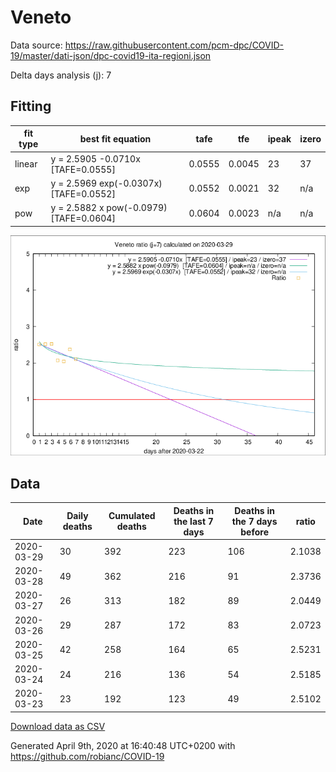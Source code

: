 # Veneto

Data source: https://raw.githubusercontent.com/pcm-dpc/COVID-19/master/dati-json/dpc-covid19-ita-regioni.json

Delta days analysis (j): 7

## Fitting 
|fit type|best fit equation|tafe|tfe|ipeak|izero|
|-------|-----|--------|------|---|---|
|linear|y = 2.5905 -0.0710x  [TAFE=0.0555]|0.0555|0.0045|23|37|
|exp|y = 2.5969 exp(-0.0307x)  [TAFE=0.0552]|0.0552|0.0021|32|n/a|
|pow|y = 2.5882 x pow(-0.0979)  [TAFE=0.0604]|0.0604|0.0023|n/a|n/a|

![Plot](COVID-19_veneto_j7_2020-03-29.png)

## Data
|Date|Daily deaths|Cumulated deaths|Deaths in the last 7 days|Deaths in the 7 days before|ratio|
|----|----------|-----------|-------|--------------------|-----|
|2020-03-29|30|392|223|106|2.1038|
|2020-03-28|49|362|216|91|2.3736|
|2020-03-27|26|313|182|89|2.0449|
|2020-03-26|29|287|172|83|2.0723|
|2020-03-25|42|258|164|65|2.5231|
|2020-03-24|24|216|136|54|2.5185|
|2020-03-23|23|192|123|49|2.5102|

[Download data as CSV](COVID-19_veneto_j7_2020-03-29.csv)

Generated April 9th, 2020 at 16:40:48 UTC+0200 with https://github.com/robianc/COVID-19

